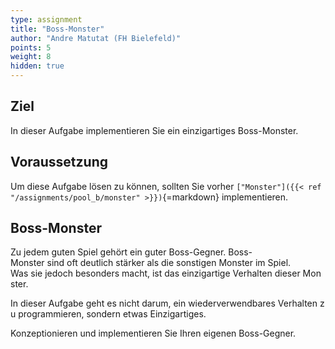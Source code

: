 ```yaml
---
type: assignment
title: "Boss-Monster"
author: "Andre Matutat (FH Bielefeld)"
points: 5
weight: 8
hidden: true
---
```


## Ziel

In dieser Aufgabe implementieren Sie ein einzigartiges Boss-Monster.

## Voraussetzung

Um diese Aufgabe lösen zu können, sollten Sie vorher `["Monster"]({{< ref "/assignments/pool_b/monster" >}})`{=markdown} implementieren.

## Boss-Monster

Zu jedem guten Spiel gehört ein guter Boss-Gegner. Boss-Monster sind oft deutlich stärker als die sonstigen Monster im Spiel.
Was sie jedoch besonders macht, ist das einzigartige Verhalten dieser Monster.

In dieser Aufgabe geht es nicht darum, ein wiederverwendbares Verhalten zu programmieren, sondern etwas Einzigartiges.

Konzeptionieren und implementieren Sie Ihren eigenen Boss-Gegner.
